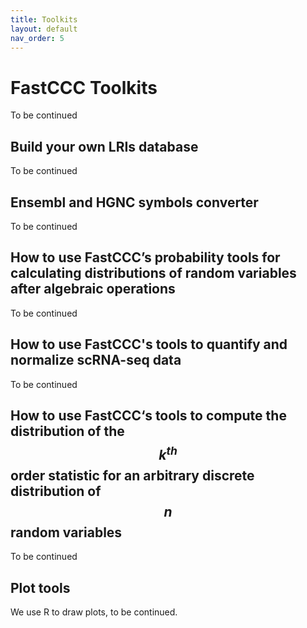 ```yaml
---
title: Toolkits
layout: default
nav_order: 5
---
```

<script type="text/javascript" async
  src="https://cdnjs.cloudflare.com/ajax/libs/mathjax/3.2.2/es5/tex-mml-chtml.js">
</script>

# FastCCC Toolkits

To be continued

## Build your own LRIs database
To be continued

## Ensembl and HGNC symbols converter
To be continued

## How to use FastCCC’s probability tools for calculating distributions of random variables after algebraic operations
To be continued

## How to use FastCCC's tools to quantify and normalize scRNA-seq data
To be continued

## How to use FastCCC‘s tools to compute the distribution of the $$k^{th}$$ order statistic for an arbitrary discrete distribution of $$n$$ random variables
To be continued

## Plot tools
We use R to draw plots, to be continued.
